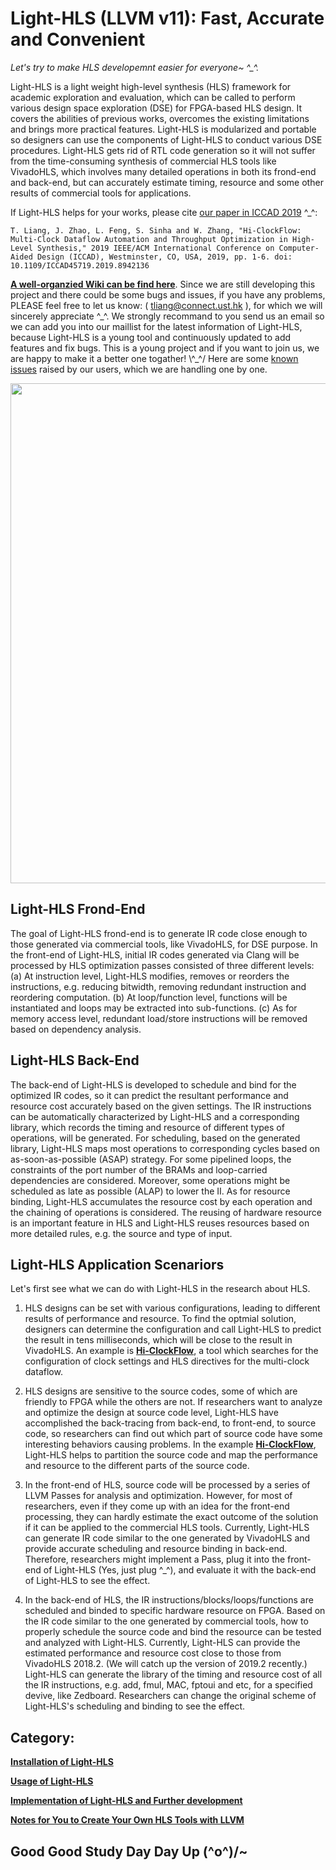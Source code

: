 # Light-HLS (LLVM v11): Fast, Accurate and Convenient 

*Let's try to make HLS developemnt easier for everyone~ ^\_^.*
     


Light-HLS is a light weight high-level synthesis (HLS) framework for academic exploration and evaluation, which can be called to perform various design space exploration (DSE) for FPGA-based HLS design. It covers the abilities of previous works, overcomes the existing limitations and brings more practical features. Light-HLS is modularized and portable so designers can use the components of Light-HLS to conduct various DSE procedures.  Light-HLS gets rid of RTL code generation so it will not suffer from the time-consuming synthesis of commercial HLS tools like VivadoHLS, which involves many detailed operations in both its frond-end and back-end, but can accurately estimate timing, resource and some other results of commercial tools for applications.

If Light-HLS helps for your works, please cite [our paper in ICCAD 2019](https://ieeexplore.ieee.org/document/8942136) ^_^: 

    T. Liang, J. Zhao, L. Feng, S. Sinha and W. Zhang, "Hi-ClockFlow: Multi-Clock Dataflow Automation and Throughput Optimization in High-Level Synthesis," 2019 IEEE/ACM International Conference on Computer-Aided Design (ICCAD), Westminster, CO, USA, 2019, pp. 1-6. doi: 10.1109/ICCAD45719.2019.8942136


**[A well-organzied Wiki can be find here](https://github.com/zslwyuan/Light-HLS/wiki)**. Since we are still developing this project and there could be some bugs and issues, if you have any problems, PLEASE feel free to let us know: ( tliang@connect.ust.hk ), for which we will sincerely appreciate ^\_^. We strongly recommand to you send us an email so we can add you into our maillist for the latest information of Light-HLS, because Light-HLS is a young tool and continuously updated to add features and fix bugs. This is a young project and if you want to join us, we are happy to make it a better one togather! \\^_^/ Here are some [known issues](https://github.com/zslwyuan/Light-HLS/wiki/Known-Issues) raised by our users, which we are handling one by one.



<img src="https://github.com/zslwyuan/Light-HLS/blob/master/Images/Light-HLS-Overview.png" width="800"> 

## Light-HLS Frond-End

The goal of Light-HLS frond-end is to generate IR code close enough to those generated via commercial tools, like VivadoHLS, for DSE purpose. In the front-end of Light-HLS, initial IR codes generated via Clang will be processed by HLS optimization passes consisted of three different levels: (a) At instruction level, Light-HLS modifies, removes or reorders the instructions, e.g. reducing bitwidth,  removing redundant instruction  and reordering computation. (b) At loop/function level, functions will be instantiated and loops may be extracted into sub-functions. (c) As for memory access level, redundant load/store instructions will be removed based on dependency analysis.

## Light-HLS Back-End

The back-end of Light-HLS is developed to schedule and bind for the optimized IR codes, so it can predict the resultant performance and resource cost accurately based on the given settings. The IR instructions can be automatically characterized by Light-HLS and a corresponding library, which records the timing and resource of different types of operations, will be generated. For scheduling, based on the generated library, Light-HLS maps most operations to corresponding cycles based on as-soon-as-possible (ASAP) strategy. For some pipelined loops, the constraints of the port number of the BRAMs and loop-carried dependencies are considered. Moreover, some operations might be scheduled as late as possible (ALAP) to lower the II. 	As for resource binding, Light-HLS accumulates the resource cost by each operation and the chaining of operations is considered. The reusing of hardware resource is an important feature in HLS and Light-HLS reuses resources based on more detailed rules, e.g. the source and type of input.

## Light-HLS Application Scenariors

Let's first see what we can do with Light-HLS in the research about HLS.

1. HLS designs can be set with various configurations, leading to different results of performance and resource. To find the optmial solution, designers can determine the configuration and call Light-HLS to predict the result in tens milliseconds, which will be close to the result in VivadoHLS. An example is **[Hi-ClockFlow](https://github.com/zslwyuan/Light-HLS/tree/master/Tests/Hi_ClockFlow)**, a tool which searches for the configuration of clock settings and HLS directives for the multi-clock dataflow.

2. HLS designs are sensitive to the source codes, some of which are friendly to FPGA while the others are not. If researchers want to analyze and optimize the design at source code level, Light-HLS have accomplished the back-tracing from back-end, to front-end, to source code, so researchers can find out which part of source code have some interesting behaviors causing problems. In the example **[Hi-ClockFlow](https://github.com/zslwyuan/Light-HLS/tree/master/Tests/Hi_ClockFlow)**, Light-HLS helps to partition the source code and map the performance and resource to the different parts of the source code.

3. In the front-end of HLS, source code will be processed by a series of LLVM Passes for analysis and optimization. However, for most of researchers, even if they come up with an idea for the front-end processing, they can hardly estimate the exact outcome of the solution if it can be applied to the commercial HLS tools. Currently, Light-HLS can generate IR code similar to the one generated by VivadoHLS and provide accurate scheduling and resource binding in back-end. Therefore, researchers might implement a Pass, plug it into the front-end of Light-HLS (Yes, just plug ^_^), and evaluate it with the back-end of Light-HLS to see the effect.

4. In the back-end of HLS, the IR instructions/blocks/loops/functions are scheduled and binded to specific hardware resource on FPGA. Based on the IR code similar to the one generated by commercial tools, how to properly schedule the source code and bind the resource can be tested and analyzed with Light-HLS. Currently, Light-HLS can provide the estimated performance and resource cost close to those from VivadoHLS 2018.2. (We will catch up the version of 2019.2 recently.) Light-HLS can generate the library of the timing and resource cost of all the IR instructions, e.g. add, fmul, MAC, fptoui and etc, for a specified devive, like Zedboard. Researchers can change the original scheme of Light-HLS's scheduling and binding to see the effect.


## Category:

**[Installation of Light-HLS](https://github.com/zslwyuan/Light-HLS/wiki/Installation-of-Light-HLS)**

**[Usage of Light-HLS](https://github.com/zslwyuan/Light-HLS/wiki/Usage-of-Light-HLS)**

**[Implementation of Light-HLS and Further development](https://github.com/zslwyuan/Light-HLS/wiki/Implementation-of-Light-HLS-and-Further-Development)**

**[Notes for You to Create Your Own HLS Tools with LLVM](https://github.com/zslwyuan/LLVM-9.0-Learner-Tutorial)**


## Good Good Study Day Day Up \(^o^)/~
